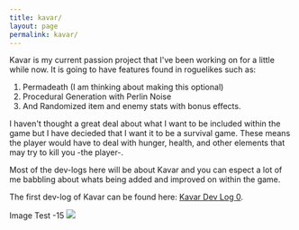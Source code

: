 ```yaml
---
title: kavar/
layout: page
permalink: kavar/
---
```


Kavar is my current passion project that I've been working on for a little while now. It is going to have features found in roguelikes such as:
1. Permadeath (I am thinking about making this optional)
2. Procedural Generation with Perlin Noise
3. And Randomized item and enemy stats with bonus effects.

I haven't thought a great deal about what I want to be included within the game but I have decieded that I want it to be a survival game. These means the player would have to deal with hunger, health, and other elements that may try to kill you -the player-. 

Most of the dev-logs here will be about Kavar and you can espect a lot of me babbling about whats being added and improved on within the game.

The first dev-log of Kavar can be found here: [Kavar Dev Log 0](https://kyles01.github.io/introduction/2020/06/10/Kavar-Log-0.html).


Image Test -15
![]("images/PlayerInteractionMenu.PNG")


